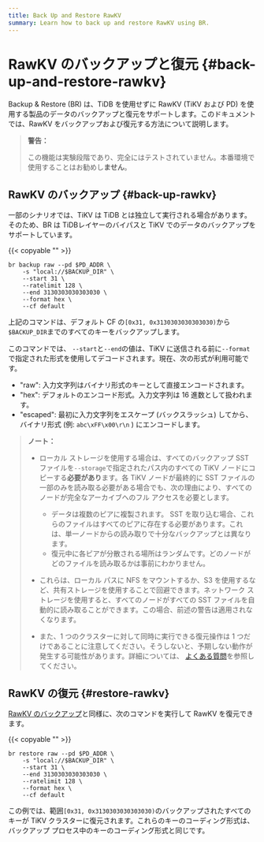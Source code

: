 ```yaml
---
title: Back Up and Restore RawKV
summary: Learn how to back up and restore RawKV using BR.
---
```


# RawKV のバックアップと復元 {#back-up-and-restore-rawkv}

Backup &amp; Restore (BR) は、TiDB を使用せずに RawKV (TiKV および PD) を使用する製品のデータのバックアップと復元をサポートします。このドキュメントでは、RawKV をバックアップおよび復元する方法について説明します。

> **警告：**
>
> この機能は実験段階であり、完全にはテストされていません。本番環境で使用することはお勧めし**ません**。

## RawKV のバックアップ {#back-up-rawkv}

一部のシナリオでは、TiKV は TiDB とは独立して実行される場合があります。そのため、BR は TiDBレイヤーのバイパスと TiKV でのデータのバックアップをサポートしています。

{{< copyable "" >}}

```shell
br backup raw --pd $PD_ADDR \
    -s "local://$BACKUP_DIR" \
    --start 31 \
    --ratelimit 128 \
    --end 3130303030303030 \
    --format hex \
    --cf default
```

上記のコマンドは、デフォルト CF の`[0x31, 0x3130303030303030)`から`$BACKUP_DIR`までのすべてのキーをバックアップします。

このコマンドでは、 `--start`と`--end`の値は、TiKV に送信される前に`--format`で指定された形式を使用してデコードされます。現在、次の形式が利用可能です。

-   &quot;raw&quot;: 入力文字列はバイナリ形式のキーとして直接エンコードされます。
-   &quot;hex&quot;: デフォルトのエンコード形式。入力文字列は 16 進数として扱われます。
-   &quot;escaped&quot;: 最初に入力文字列をエスケープ (バックスラッシュ) してから、バイナリ形式 (例: `abc\xFF\x00\r\n` ) にエンコードします。

> **ノート：**
>
> -   ローカル ストレージを使用する場合は、すべてのバックアップ SST ファイルを`--storage`で指定されたパス内のすべての TiKV ノードにコピーする**必要があり**ます。各 TiKV ノードが最終的に SST ファイルの一部のみを読み取る必要がある場合でも、次の理由により、すべてのノードが完全なアーカイブへのフル アクセスを必要とします。
>
>     -   データは複数のピアに複製されます。 SST を取り込む場合、これらのファイルはすべてのピアに存在する必要があります。これは、単一ノードからの読み取りで十分なバックアップとは異なります。
>     -   復元中に各ピアが分散される場所はランダムです。どのノードがどのファイルを読み取るかは事前にわかりません。
> -   これらは、ローカル パスに NFS をマウントするか、S3 を使用するなど、共有ストレージを使用することで回避できます。ネットワーク ストレージを使用すると、すべてのノードがすべての SST ファイルを自動的に読み取ることができます。この場合、前述の警告は適用されなくなります。
> -   また、1 つのクラスターに対して同時に実行できる復元操作は 1 つだけであることに注意してください。そうしないと、予期しない動作が発生する可能性があります。詳細については、 [よくある質問](/br/backup-and-restore-faq.md#can-i-use-multiple-br-processes-at-the-same-time-to-restore-the-data-of-a-single-cluster)を参照してください。

## RawKV の復元 {#restore-rawkv}

[RawKV のバックアップ](#back-up-rawkv)と同様に、次のコマンドを実行して RawKV を復元できます。

{{< copyable "" >}}

```shell
br restore raw --pd $PD_ADDR \
    -s "local://$BACKUP_DIR" \
    --start 31 \
    --end 3130303030303030 \
    --ratelimit 128 \
    --format hex \
    --cf default
```

この例では、範囲`[0x31, 0x3130303030303030)`のバックアップされたすべてのキーが TiKV クラスターに復元されます。これらのキーのコーディング形式は、バックアップ プロセス中のキーのコーディング形式と同じです。
